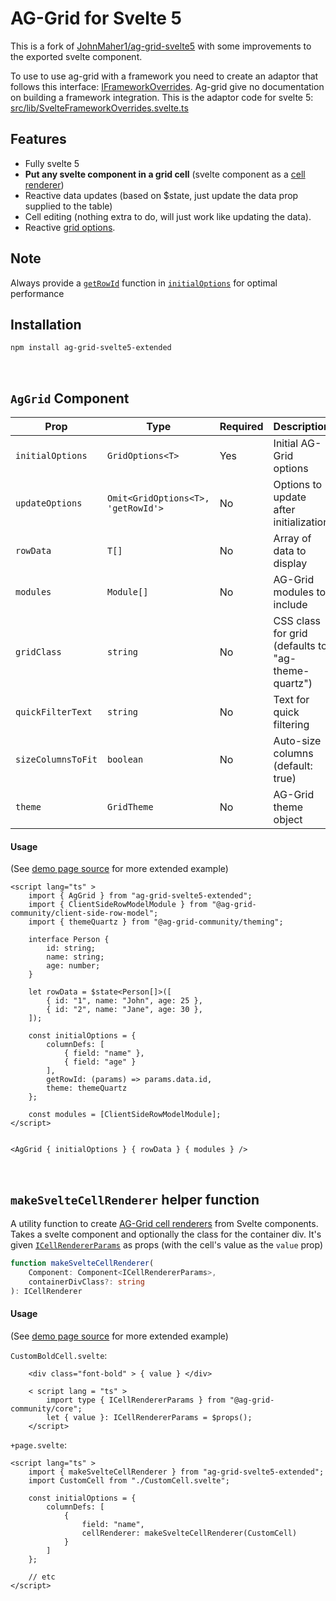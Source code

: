 # AG-Grid for Svelte 5

This is a fork of [JohnMaher1/ag-grid-svelte5](https://github.com/JohnMaher1/ag-grid-svelte5) with some improvements to the exported svelte component. 

To use to use ag-grid with a framework you need to create an adaptor that follows this interface: [IFrameworkOverrides](https://github.com/ag-grid/ag-grid/blob/424be7dcadf9b964056ee8c451af9b041ce8877a/packages/ag-grid-community/src/interfaces/iFrameworkOverrides.ts#L7). Ag-grid give no documentation on building a framework integration. This is the adaptor code for svelte 5: [src/lib/SvelteFrameworkOverrides.svelte.ts](src/lib/SvelteFrameworkOverrides.svelte.ts)


## Features

- Fully svelte 5
- **Put any svelte component in a grid cell** (svelte component as a [cell renderer](https://www.ag-grid.com/javascript-data-grid/component-cell-renderer/))
- Reactive data updates (based on $state, just update the data prop supplied to the table)
- Cell editing (nothing extra to do, will just work like updating the data).
- Reactive [grid options](https://www.ag-grid.com/javascript-data-grid/grid-options/).

## Note

Always provide a [`getRowId`](https://www.ag-grid.com/javascript-data-grid/grid-options/#reference-rowModels-getRowId) function in [`initialOptions`](https://www.ag-grid.com/javascript-data-grid/grid-options/) for optimal performance

## Installation

```bash
npm install ag-grid-svelte5-extended
```

<br />

## `AgGrid` Component

| Prop | Type | Required | Description |
|------|------|----------|-------------|
| `initialOptions` | `GridOptions<T>` | Yes | Initial AG-Grid options |
| `updateOptions` | `Omit<GridOptions<T>, 'getRowId'>` | No | Options to update after initialization |
| `rowData` | `T[]` | No | Array of data to display |
| `modules` | `Module[]` | No | AG-Grid modules to include |
| `gridClass` | `string` | No | CSS class for grid (defaults to "ag-theme-quartz") |
| `quickFilterText` | `string` | No | Text for quick filtering |
| `sizeColumnsToFit` | `boolean` | No | Auto-size columns (default: true) |
| `theme` | `GridTheme` | No | AG-Grid theme object |


#### Usage

(See [demo page source](src/routes/+page.svelte) for more extended example)

```svelte
<script lang="ts" >
    import { AgGrid } from "ag-grid-svelte5-extended";
    import { ClientSideRowModelModule } from "@ag-grid-community/client-side-row-model";
    import { themeQuartz } from "@ag-grid-community/theming";

    interface Person {
        id: string;
        name: string;
        age: number;
    }

    let rowData = $state<Person[]>([
        { id: "1", name: "John", age: 25 },
        { id: "2", name: "Jane", age: 30 },
    ]);

    const initialOptions = {
        columnDefs: [
            { field: "name" },
            { field: "age" }
        ],
        getRowId: (params) => params.data.id,
        theme: themeQuartz
    };

    const modules = [ClientSideRowModelModule];
</script>


<AgGrid { initialOptions } { rowData } { modules } />
```

<br />

## `makeSvelteCellRenderer` helper function

A utility function to create [AG-Grid cell renderers](https://www.ag-grid.com/javascript-data-grid/component-cell-renderer/) from Svelte components. Takes a svelte component and optionally the class for the container div. It's given [`ICellRendererParams`](https://www.ag-grid.com/javascript-data-grid/component-cell-renderer/#:~:text=The%20provided%20props%20(interface%20ICellRendererParams)%20are%3A) as props (with the cell's value as the `value` prop)

```typescript
function makeSvelteCellRenderer(
    Component: Component<ICellRendererParams>,
    containerDivClass?: string
): ICellRenderer
```

#### Usage

(See [demo page source](src/routes/+page.svelte) for more extended example)

`CustomBoldCell.svelte`:

```svelte
    <div class="font-bold" > { value } </div>

    < script lang = "ts" >
        import type { ICellRendererParams } from "@ag-grid-community/core";
        let { value }: ICellRendererParams = $props();
    </script>
```
`+page.svelte`:

```svelte
<script lang="ts" >
    import { makeSvelteCellRenderer } from "ag-grid-svelte5-extended";
    import CustomCell from "./CustomCell.svelte";

    const initialOptions = {
        columnDefs: [
            {
                field: "name",
                cellRenderer: makeSvelteCellRenderer(CustomCell)
            }
        ]
    };

    // etc
</script>
```



